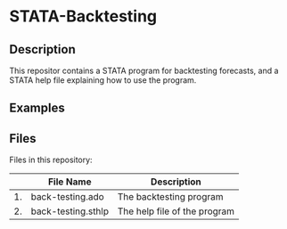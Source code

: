 # STATA-Backtesting

## Description
This repositor contains a STATA program for backtesting forecasts, and a STATA help file explaining how to use the program. 

## Examples

## Files
Files in this repository:

|    | File Name          | Description                  |
|----|--------------------|------------------------------|
| 1. | back-testing.ado   | The backtesting program      |
| 2. | back-testing.sthlp | The help file of the program |
